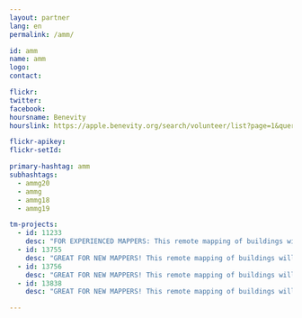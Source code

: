 ```yaml
---
layout: partner
lang: en
permalink: /amm/

id: amm
name: amm
logo: 
contact: 

flickr: 
twitter: 
facebook: 
hoursname: Benevity
hourslink: https://apple.benevity.org/search/volunteer/list?page=1&query=missing%20maps&layout=list

flickr-apikey: 
flickr-setId: 

primary-hashtag: amm
subhashtags:
  - ammg20
  - ammg
  - ammg18
  - ammg19

tm-projects:
  - id: 11233
    desc: "FOR EXPERIENCED MAPPERS: This remote mapping of buildings will support the implementation of planned activities and largely the generation of data for humanitarian activities in the identified provinces."     
  - id: 13755
    desc: "GREAT FOR NEW MAPPERS! This remote mapping of buildings will support the implementation of planned activities and largely the generation of data for humanitarian activities in the identified provinces."
  - id: 13756
    desc: "GREAT FOR NEW MAPPERS! This remote mapping of buildings will support the implementation of planned activities and largely the generation of data for humanitarian activities in the identified provinces."
  - id: 13838
    desc: "GREAT FOR NEW MAPPERS! This remote mapping of buildings will support the implementation of planned activities and largely the generation of data for humanitarian activities in the identified provinces."

---
```

